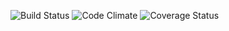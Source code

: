 ![Build Status](https://codeship.com/projects/2ad75020-4934-0133-b685-168d58eb1296/status?branch=master)
![Code Climate](https://codeclimate.com/github/npenery/Brewers_Board.png)
![Coverage Status](https://coveralls.io/repos/npenery/Brewers_Board/badge.png)

